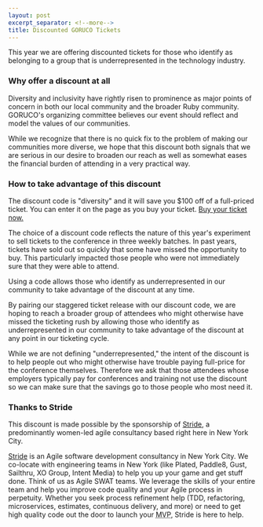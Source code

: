 ```yaml
---
layout: post
excerpt_separator: <!--more-->
title: Discounted GORUCO Tickets
---
```


<p>
  This year we are offering discounted tickets
  for those who identify as belonging to
  a group that is underrepresented in the technology industry.</p>

<h3>Why offer a discount at all</h3>

<p>
  Diversity and inclusivity have rightly risen to prominence
  as major points of concern in both our local community and
  the broader Ruby community.
  GORUCO's organizing committee believes our event
  should reflect and model the values of our communities.</p>

<!--more-->

<p>
  While we recognize that there is no quick fix to the problem
  of making our communities more diverse, we hope that this discount
  both signals that we are serious in our desire to broaden our reach
  as well as somewhat eases the financial burden of attending in a
  very practical way.</p>

<h3>How to take advantage of this discount</h3>

<p>
  The discount code is "diversity"
  and it will save you $100 off of a full-priced ticket.
  You can enter it on the page as you buy your ticket.
  <a href="https://ti.to/goruco/2016">Buy your ticket now.</a></p>

<p>
  The choice of a discount code reflects the nature of this year's experiment
  to sell tickets to the conference in three weekly batches.
  In past years, tickets have sold out so quickly
  that some have missed the opportunity to buy.
  This particularly impacted those people
  who were not immediately sure that they were able to attend.</p>

<p>
  Using a code allows those who identify as underrepresented in our community
  to take advantage of the discount at any time.</p>

<p>
  By pairing our staggered ticket release with our discount code,
  we are hoping to reach a broader group of attendees
  who might otherwise have missed the ticketing rush
  by allowing those who identify as underrepresented in our community
  to take advantage of the discount at any point in our ticketing cycle.</p>

<p>
  While we are not defining "underrepresented," the intent of the discount is
  to help people out who might otherwise
  have trouble paying full-price for the conference themselves.
  Therefore we ask that those attendees whose employers typically pay
  for conferences and training not use the discount
  so we can make sure that the savings go to those people who most need it.</p>

<h3>Thanks to Stride</h3>

<p>
  This discount is made possible by the sponsorship of
  <a href="http://www.stridenyc.com/">Stride</a>,
  a predominantly women-led agile consultancy based right here in New York City.
</p>

<p>
  <a href="http://www.stridenyc.com/">Stride</a> is an
  Agile software development consultancy in New York City.
  We co-locate with engineering teams in New York (like Plated, Paddle8, Gust,
  Sailthru, XO Group, Intent Media) to help you up your game and get stuff done.
  Think of us as Agile SWAT teams. We leverage the skills of your entire team
  and help you improve code quality and your Agile process in perpetuity.
  Whether you seek process refinement help  (TDD, refactoring, microservices,
  estimates, continuous delivery, and more) or need to get high quality code
  out the door to launch your <abbr title="Minimal Viable Product">MVP</abbr>,
  Stride is here to help.
</p>
